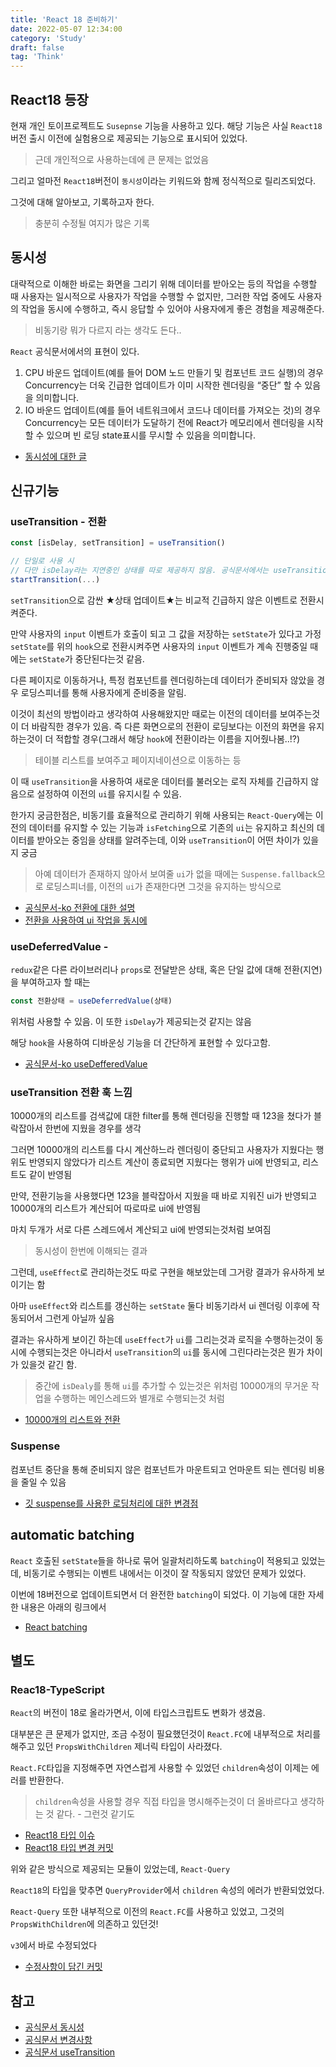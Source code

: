```yaml
---
title: 'React 18 준비하기'
date: 2022-05-07 12:34:00
category: 'Study'
draft: false
tag: 'Think'
---
```


## React18 등장

현재 개인 토이프로젝트도 `Susepnse` 기능을 사용하고 있다. 해당 기능은 사실 `React18` 버전 출시 이전에 실험용으로 제공되는 기능으로 표시되어 있었다.

> 근데 개인적으로 사용하는데에 큰 문제는 없었음

그리고 얼마전 `React18`버전이 `동시성`이라는 키워드와 함께 정식적으로 릴리즈되었다.

그것에 대해 알아보고, 기록하고자 한다.

> 충분히 수정될 여지가 많은 기록

## 동시성

대략적으로 이해한 바로는 화면을 그리기 위해 데이터를 받아오는 등의 작업을 수행할 때 사용자는 일시적으로 사용자가 작업을 수행할 수 없지만, 그러한 작업 중에도 사용자의 작업을 동시에 수행하고, 즉시 응답할 수 있어야 사용자에게 좋은 경험을 제공해준다.

> 비동기랑 뭐가 다르지 라는 생각도 든다..

`React` 공식문서에서의 표현이 있다.

1. CPU 바운드 업데이트(예를 들어 DOM 노드 만들기 및 컴포넌트 코드 실행)의 경우 Concurrency는 더욱 긴급한 업데이트가 이미 시작한 렌더링을 “중단” 할 수 있음을 의미합니다.
2. IO 바운드 업데이트(예를 들어 네트워크에서 코드나 데이터를 가져오는 것)의 경우 Concurrency는 모든 데이터가 도달하기 전에 React가 메모리에서 렌더링을 시작할 수 있으며 빈 로딩 state표시를 무시할 수 있음을 의미합니다.

- [동시성에 대한 글](https://programming119.tistory.com/242)

## 신규기능

### useTransition - 전환

```js
const [isDelay, setTransition] = useTransition()

// 단일로 사용 시
// 다만 isDelay라는 지연중인 상태를 따로 제공하지 않음. 공식문서에서는 useTransition 권장
startTransition(...)
```

`setTransition`으로 감싼 ★상태 업데이트★는 비교적 긴급하지 않은 이벤트로 전환시켜준다.

만약 사용자의 `input` 이벤트가 호출이 되고 그 값을 저장하는 `setState`가 있다고 가정 `setState`를 위의 `hook`으로 전환시켜주면 사용자의 `input` 이벤트가 계속 진행중일 때에는 `setState`가 중단된다는것 같음.

다른 페이지로 이동하거나, 특정 컴포넌트를 렌더링하는데 데이터가 준비되자 않았을 경우 로딩스피너를 통해 사용자에게 준비중을 알림.

이것이 최선의 방법이라고 생각하여 사용해왔지만 때로는 이전의 데이터를 보여주는것이 더 바람직한 경우가 있음. 즉 다른 화면으로의 전환이 로딩보다는 이전의 화면을 유지하는것이 더 적합할 경우(그래서 해당 `hook`에 전환이라는 이름을 지어줬나봄..!?)

> 테이블 리스트를 보여주고 페이지네이션으로 이동하는 등

이 때 `useTransition`을 사용하여 새로운 데이터를 불러오는 로직 자체를 긴급하지 않음으로 설정하여 이전의 `ui`를 유지시킬 수 있음.

한가지 궁금한점은, 비동기를 효율적으로 관리하기 위해 사용되는 `React-Query`에는 이전의 데이터를 유지할 수 있는 기능과 `isFetching`으로 기존의 `ui`는 유지하고 최신의 데이터를 받아오는 중임을 상태를 알려주는데, 이와 `useTransition`이 어떤 차이가 있을지 궁금

> 아예 데이터가 존재하지 않아서 보여줄 `ui`가 없을 때에는 `Suspense.fallback`으로 로딩스피너를, 이전의 `ui`가 존재한다면 그것을 유지하는 방식으로

- [공식문서-ko 전환에 대한 설명](https://ko.reactjs.org/docs/concurrent-mode-reference.html#usetransition)
- [전환을 사용하여 ui 작업을 동시에](https://www.youtube.com/watch?v=Kd0d-9RQHSw)

### useDeferredValue -

`redux`같은 다른 라이브러리나 `props`로 전달받은 상태, 혹은 단일 값에 대해 전환(지연)을 부여하고자 할 때는

```js
const 전환상태 = useDeferredValue(상태)
```

위처럼 사용할 수 있음. 이 또한 `isDelay`가 제공되는것 같지는 않음

해당 `hook`을 사용하여 디바운싱 기능을 더 간단하게 표현할 수 있다고함.

- [공식문서-ko useDefferedValue](https://ko.reactjs.org/docs/concurrent-mode-reference.html#usedeferredvalue)

### useTransition 전환 훅 느낌

10000개의 리스트를 검색값에 대한 filter를 통해 렌더링을 진행할 때 123을 쳤다가 블락잡아서 한번에 지웠을 경우를 생각

그러면 10000개의 리스트를 다시 계산하느라 렌더링이 중단되고 사용자가 지웠다는 행위도 반영되지 않았다가 리스트 계산이 종료되면 지웠다는 행위가 ui에 반영되고, 리스트도 같이 반영됨

만약, 전환기능을 사용했다면 123을 블락잡아서 지웠을 때 바로 지워진 ui가 반영되고 10000개의 리스트가 계산되어 따로따로 ui에 반영됨

마치 두개가 서로 다른 스레드에서 계산되고 ui에 반영되는것처럼 보여짐

> 동시성이 한번에 이해되는 결과

그런데, `useEffect`로 관리하는것도 따로 구현을 해보았는데 그거랑 결과가 유사하게 보이기는 함

아마 `useEffect`와 리스트를 갱신하는 `setState` 둘다 비동기라서 ui 렌더링 이후에 작동되어서 그런게 아닐까 싶음

결과는 유사하게 보이긴 하는데 `useEffect`가 `ui`를 그리는것과 로직을 수행하는것이 동시에 수행되는것은 아니라서 `useTransition`의 `ui`를 동시에 그린다라는것은 뭔가 차이가 있을것 같긴 함.

> 중간에 `isDealy`를 통해 `ui`를 추가할 수 있는것은 위처럼 10000개의 무거운 작업을 수행하는 메인스레드와 별개로 수행되는것 처럼

- [10000개의 리스트와 전환](https://www.youtube.com/watch?v=lDukIAymutM)

### Suspense

컴포넌트 중단을 통해 준비되지 않은 컴포넌트가 마운트되고 언마운트 되는 렌더링 비용을 줄일 수 있음

- [깃 suspense를 사용한 로딩처리에 대한 변경점](https://github.com/reactjs/rfcs/blob/main/text/0213-suspense-in-react-18.md#behavior-change-committed-trees-are-always-consistent)

## automatic batching

`React` 호출된 `setState`들을 하나로 묶어 일괄처리하도록 `batching`이 적용되고 있었는데, 비동기로 수행되는 이벤트 내에서는 이것이 잘 작동되지 않았던 문제가 있었다.

이번에 18버전으로 업데이트되면서 더 완전한 `batching`이 되었다.
이 기능에 대한 자세한 내용은 아래의 링크에서

- [React batching](https://sangmin802.github.io/Study/Think/state%20batch%20update/)

## 별도

### Reac18-TypeScript

`React`의 버전이 18로 올라가면서, 이에 타입스크립트도 변화가 생겼음.

대부분은 큰 문제가 없지만, 조금 수정이 필요했던것이 `React.FC`에 내부적으로 처리를 해주고 있던 `PropsWithChildren` 제너릭 타입이 사라졌다.

`React.FC`타입을 지정해주면 자연스럽게 사용할 수 있었던 `children`속성이 이제는 에러를 반환한다.

> `children`속성을 사용할 경우 직접 타입을 명시해주는것이 더 올바르다고 생각하는 것 같다. - 그런것 같기도

- [React18 타입 이슈](https://github.com/DefinitelyTyped/DefinitelyTyped/issues/46691)
- [React18 타입 변경 커밋](https://github.com/DefinitelyTyped/DefinitelyTyped/commit/55dc209ceb6dbcd59c4c68cc8dfb77faadd9de12#diff-32cfd8cb197872bcba371f5018185d2e75fa540b52cda2dd7d8ac12dcc021299L500)

위와 같은 방식으로 제공되는 모듈이 있었는데, `React-Query`

`React18`의 타입을 맞추면 `QueryProvider`에서 `children` 속성의 에러가 반환되었었다.

`React-Query` 또한 내부적으로 이전의 `React.FC`를 사용하고 있었고, 그것의 `PropsWithChildren`에 의존하고 있던것!

`v3`에서 바로 수정되었다

- [수정사항이 담긴 커밋](https://github.com/tannerlinsley/react-query/pull/3520/files)

## 참고

- [공식문서 동시성](https://ko.reactjs.org/docs/concurrent-mode-intro.html)
- [공식문서 변경사항](https://reactjs.org/docs/react-dom-client.html#createroot)
- [공식문서 useTransition](https://reactjs.org/docs/hooks-reference.html#usetransition)
